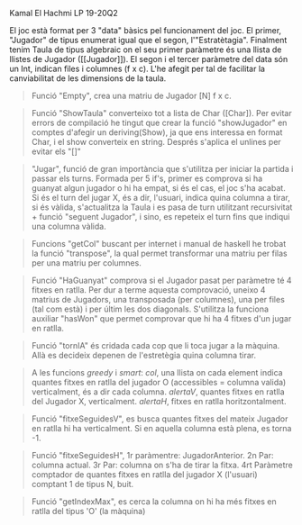 Kamal El Hachmi			LP 19-20Q2

El joc està format per 3 "data" bàsics pel funcionament del joc.
El primer, "Jugador" de tipus enumerat igual que el segon, l'"Estratètagia". Finalment tenim Taula de tipus algebraic on el seu primer paràmetre és una llista de llistes de Jugador ([[Jugador]]). El segon i el tercer paràmetre del data són un Int, indican files i columnes (f x c). L'he afegit per tal de facilitar la canviabilitat de les dimensions de la taula.

>Funció "Empty", crea una matriu de Jugador [N] f x c.

>Funció "ShowTaula" converteixo tot a lista de Char ([Char]). Per evitar errors de compilació he tingut que crear la funció "showJugador" en comptes  d'afegir un deriving(Show), ja que ens interessa en format Char, i el show converteix en string. Després s'aplica el unlines per evitar els "[]"

>"Jugar", funció de gran importància que s'utilitza per iniciar la partida i passar els turns. Formada per 5 if's, primer es comprova si ha guanyat algun jugador o hi ha empat, si és el cas, el joc s'ha acabat. Si és el turn del jugar X, és a dir, l'usuari, indica quina columna a tirar, si és vàlida, s'actualitza la Taula i es pasa de turn utilitzant recursivitat + funció "seguent Jugador", i sino, es repeteix el turn fins que indiqui una columna vàlida. 

>Funcions "getCol" buscant per internet i manual de haskell he trobat la funció "transpose", la qual permet transformar una matriu per filas per una matriu per columnes.

>Funció "HaGuanyat" comprova si el Jugador pasat per paràmetre té 4 fitxes en ratlla. Per dur a terme aquesta comprovació, uneixo 4 matrius de Jugadors, una transposada (per columnes), una per files (tal com està) i per últim les dos diagonals. S'utilitza la funciona auxiliar "hasWon" que permet comprovar que hi ha 4 fitxes d'un jugar en ratlla.

>Funció "tornIA" és cridada cada cop que li toca jugar a la màquina. Allà es decideix depenen de l'estretègia quina columna tirar. 

>A les funcions *greedy* i *smart*: _col_, una llista on cada element indica quantes fitxes en ratlla del jugador O (accessibles = columna valida) verticalment, és a dir cada columna. _alertaV_, quantes fitxes en ratlla del Jugador X, verticalment. _alertaH_, fitxes en ratlla horitzontalment.

>Funció "fitxeSeguidesV", es busca quantes fitxes del mateix Jugador en ratlla hi ha verticalment. Si en aquella columna està plena, es torna -1.

>Funció "fitxeSeguidesH", 1r paràmentre: JugadorAnterior. 2n Par: columna actual. 3r Par: columna on s'ha de tirar la fitxa. 4rt Paràmetre comptador de quantes fitxes en ratlla del jugador X (l'usuari) comptant 1 de tipus N, buit.

>Funció "getIndexMax", es cerca la columna on hi ha més fitxes en ratlla del tipus 'O' (la màquina)
